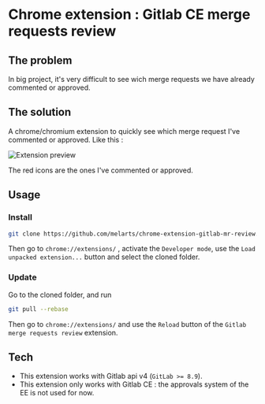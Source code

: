 # Chrome extension : Gitlab CE merge requests review

## The problem

In big project, it's very difficult to see wich merge requests we have already commented or approved.

## The solution

A chrome/chromium extension to quickly see which merge request I've commented or approved. Like this :

![Extension preview](./preview.png)

The red icons are the ones I've commented or approved.

## Usage

### Install

```bash
git clone https://github.com/melarts/chrome-extension-gitlab-mr-review.git
```
Then go to `chrome://extensions/` , activate the `Developer mode`, use the `Load unpacked extension...` button and select the cloned folder.

### Update

Go to the cloned folder, and run

```bash
git pull --rebase
```

Then go to `chrome://extensions/` and use the `Reload` button of the `Gitlab merge requests review` extension.

## Tech

* This extension works with Gitlab api v4 (`GitLab >= 8.9`).
* This extension only works with Gitlab CE : the approvals system of the EE is not used for now.
